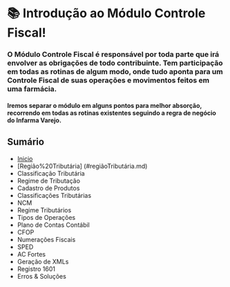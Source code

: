 # 📚 Introdução ao Módulo Controle Fiscal!

### O Módulo Controle Fiscal é responsável por toda parte que irá envolver as obrigações de todo contribuinte. Tem participação em todas as rotinas de algum modo, onde tudo aponta para um Controle Fiscal de suas operações e movimentos feitos em uma farmácia.

#### Iremos separar o módulo em alguns pontos para melhor absorção, recorrendo em todas as rotinas existentes seguindo a regra de negócio do Infarma Varejo.

## Sumário
- [Inicio](#introduçãoFiscal.md)
- [Região%20Tributária] (#regiãoTributária.md)
- Classificação Tributária
- Regime de Tributação
- Cadastro de Produtos 
- Classificações Tributárias
- NCM
- Regime Tributários
- Tipos de Operações
- Plano de Contas Contábil
- CFOP
- Numerações Fiscais
- SPED
- AC Fortes
- Geração de XMLs
- Registro 1601
- Erros & Soluções